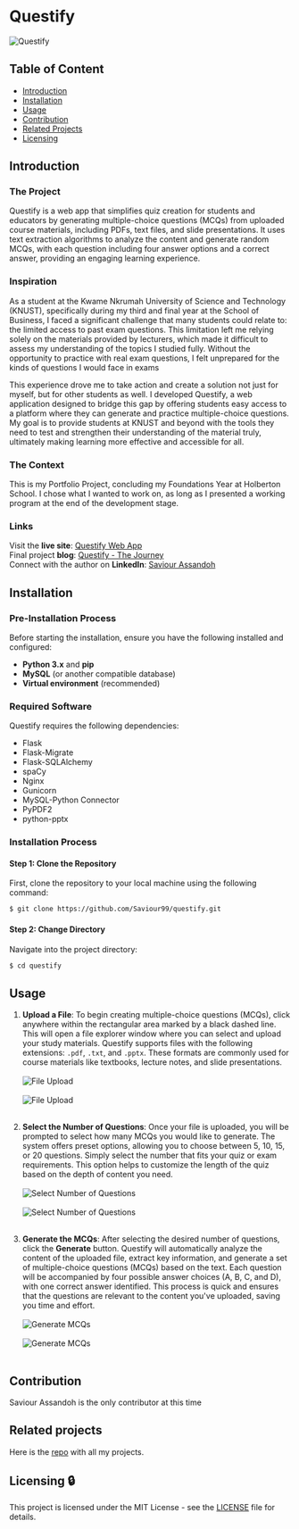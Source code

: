 # Questify
![Questify](static/images/file7.png)

## Table of Content
- [Introduction](#introduction)
- [Installation](#installation)
- [Usage](#usage)
- [Contribution](#contribution)
- [Related Projects](#related-projects)
- [Licensing](#licensing)

## Introduction
 ### The Project
 Questify is a web app that simplifies quiz creation for students and educators by generating multiple-choice questions (MCQs) from uploaded course materials, including PDFs, text files, and slide presentations. It uses text extraction algorithms to analyze the content and generate random MCQs, with each question including four answer options and a correct answer, providing an engaging learning experience.
 <br />
 ### Inspiration
As a student at the Kwame Nkrumah University of Science and Technology (KNUST), specifically during my third and final year at the School of Business, I faced a significant challenge that many students could relate to: the limited access to past exam questions. This limitation left me relying solely on the materials provided by lecturers, which made it difficult to assess my understanding of the topics I studied fully. Without the opportunity to practice with real exam questions, I felt unprepared for the kinds of questions I would face in exams

This experience drove me to take action and create a solution not just for myself, but for other students as well. I developed Questify, a web application designed to bridge this gap by offering students easy access to a platform where they can generate and practice multiple-choice questions. My goal is to provide students at KNUST and beyond with the tools they need to test and strengthen their understanding of the material truly, ultimately making learning more effective and accessible for all.
<br />
 ### The Context
This is my Portfolio Project, concluding my Foundations Year at Holberton School. I chose what I wanted to work on, as long as I presented a working program at the end of the development stage.
<br />
### Links
Visit the **live site**: [Questify Web App](https://questify.saviourdela.tech/)
<br />
Final project **blog**: [Questify - The Journey](#)
<br />
Connect with the author on **LinkedIn**: [Saviour Assandoh](https://www.linkedin.com/in/saviour-assandoh/)
<br />
## Installation

### Pre-Installation Process

Before starting the installation, ensure you have the following installed and configured:

- **Python 3.x** and **pip**
- **MySQL** (or another compatible database)
- **Virtual environment** (recommended)

### Required Software

Questify requires the following dependencies:

- Flask
- Flask-Migrate
- Flask-SQLAlchemy
- spaCy
- Nginx
- Gunicorn
- MySQL-Python Connector
- PyPDF2
- python-pptx

### Installation Process

#### Step 1: Clone the Repository

First, clone the repository to your local machine using the following command:

```bash
$ git clone https://github.com/Saviour99/questify.git
```
#### Step 2: Change Directory

Navigate into the project directory:

```bash
$ cd questify
```

## Usage
1. **Upload a File**:
   To begin creating multiple-choice questions (MCQs), click anywhere within the rectangular area marked by a black dashed line. This will open a file explorer window where you can select and upload your study materials. Questify supports files with the following extensions: `.pdf`, `.txt`, and `.pptx`. These formats are commonly used for course materials like textbooks, lecture notes, and slide presentations.
   <br />
   <br />
   ![File Upload](static/images/file2.png)
   <br />
   <br />
   ![File Upload](static/images/file1.png)
   <br />
   <br />

3. **Select the Number of Questions**:
   Once your file is uploaded, you will be prompted to select how many MCQs you would like to generate. The system offers preset options, allowing you to choose between 5, 10, 15, or 20 questions. Simply select the number that fits your quiz or exam requirements. This option helps to customize the length of the quiz based on the depth of content you need.
   <br />
   <br />
   ![Select Number of Questions](static/images/file3.png)
   <br />
   <br />
   ![Select Number of Questions](static/images/file4.png)
   <br />
   <br />

5. **Generate the MCQs**:
   After selecting the desired number of questions, click the **Generate** button. Questify will automatically analyze the content of the uploaded file, extract key information, and generate a set of multiple-choice questions (MCQs) based on the text. Each question will be accompanied by four possible answer choices (A, B, C, and D), with one correct answer identified. This process is quick and ensures that the questions are relevant to the content you've uploaded, saving you time and effort.
   <br />
   <br />
   ![Generate MCQs](static/images/file5.png)
   <br />
   <br />
   ![Generate MCQs](static/images/file6.png)
   <br />
   <br />
## Contribution
Saviour Assandoh is the only contributor at this time

## Related projects
Here is the [repo](https://github.com/Saviour99/) with all my projects.

## Licensing 🔒
This project is licensed under the MIT License - see the [LICENSE](LICENSE) file for details.

